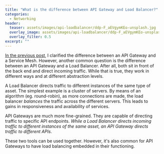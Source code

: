 ```yaml
---
title: "What is the difference between API Gateway and Load Balancer?"
categories:
  - Networking
header:
  teaser: assets/images/api-loadbalancer/ddp-F_aEVgymKEo-unsplash.jpg
  overlay_image: assets/images/api-loadbalancer/ddp-F_aEVgymKEo-unsplash.jpg
  overlay_filter: 0.5
excerpt: ""
---
```


[In the previous post](https://torresdacosta.com/api-gateway-vs-service-mesh), I clarified the difference between an API Gateway and a Service Mesh. However, another common question is the difference between an API Gateway and a Load Balancer. After all, both sit in front of the back end and direct incoming traffic. While that is true, they work in different ways and at different abstraction levels. 

A Load Balancer directs traffic to different instances of the same type of asset. The simplest example is a cluster of servers. By means of an algorithm (eg. round-robin), as more connections are made, the load balancer *balances* the traffic across the different servers. This leads to gains in responsiveness and availability of services.  

API Gateways are much more fine-grained. They are capable of directing traffic to specific API endpoints. *While a Load Balancer directs incoming traffic to different instances of the same asset, an API Gateway directs traffic to different APIs*. 

These two tools can be used together. However, it's also common for API Gateways to have load balancing embedded in their functioning.